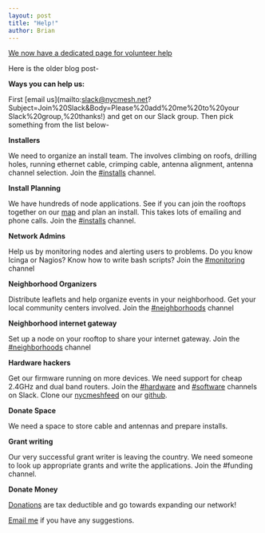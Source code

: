 ```yaml
---
layout: post
title: "Help!"
author: Brian
---
```


[We now have a dedicated page for volunteer help](/help)

Here is the older blog post-

**Ways you can help us:**

First [email us](mailto:slack@nycmesh.net?Subject=Join%20Slack&Body=Please%20add%20me%20to%20your Slack%20group,%20thanks!) and get on our Slack group. Then pick something from the list below-

**Installers**

We need to organize an install team. The involves climbing on roofs, drilling holes, running ethernet cable, crimping cable, antenna alignment, antenna channel selection. Join the [#installs](https://nycmesh.slack.com/messages/installs) channel.

**Install Planning**

We have hundreds of node applications. See if you can join the rooftops together on our [map](https://nycmesh.net/map/) and plan an install. This takes lots of emailing and phone calls. Join the [#installs](https://nycmesh.slack.com/messages/installs) channel.

**Network Admins**

Help us by monitoring nodes and alerting users to problems. Do you know Icinga or Nagios? Know how to write bash scripts? Join the [#monitoring](https://nycmesh.slack.com/messages/monitoring) channel

**Neighborhood Organizers**

Distribute leaflets and help organize events in your neighborhood. Get your local community centers involved. Join the [#neighborhoods](https://nycmesh.slack.com/messages/neighborhoods) channel

**Neighborhood internet gateway**

Set up a node on your rooftop to share your internet gateway. Join the [#neighborhoods](https://nycmesh.slack.com/messages/neighborhoods) channel

**Hardware hackers**

Get our firmware running on more devices. We need support for cheap 2.4GHz and dual band routers. Join the [#hardware](https://nycmesh.slack.com/messages/hardware) and [#software](https://nycmesh.slack.com/messages/software) channels on Slack. Clone our [nycmeshfeed](https://github.com/nycmeshnet/nycmeshfeed) on our [github](https://github.com/nycmeshnet).

**Donate Space**

We need a space to store cable and antennas and prepare installs.

**Grant writing**

Our very successful grant writer is leaving the country. We need someone to look up appropriate grants and write the applications. Join the #funding channel.

**Donate Money**

[Donations](https://nycmesh.net/donate/) are tax deductible and go towards expanding our network!

 




[Email me](mailto:brian@nycmesh.net) if you have any suggestions.



